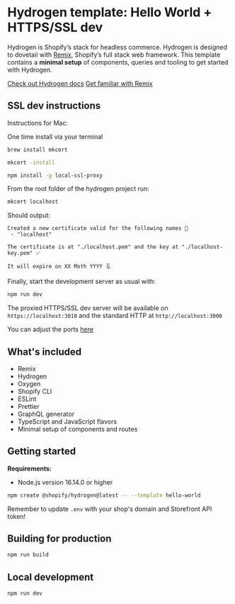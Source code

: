 # Hydrogen template: Hello World + HTTPS/SSL dev

Hydrogen is Shopify’s stack for headless commerce. Hydrogen is designed to dovetail with [Remix](https://remix.run/), Shopify’s full stack web framework. This template contains a **minimal setup** of components, queries and tooling to get started with Hydrogen.

[Check out Hydrogen docs](https://shopify.dev/custom-storefronts/hydrogen)
[Get familiar with Remix](https://remix.run/docs/en/v1)

## SSL dev instructions

Instructions for Mac:

One time install via your terminal

```bash
brew install mkcert
```

```bash
mkcert -install
```

```bash
npm install -g local-ssl-proxy
```

From the root folder of the hydrogen project run:

```bash
mkcert localhost
```

Should output:

```bas
Created a new certificate valid for the following names 📜
 - "localhost"

The certificate is at "./localhost.pem" and the key at "./localhost-key.pem" ✅

It will expire on XX Moth YYYY 🗓
```

Finally, start the development server as usual with:

```bash
npm run dev
```

The proxied HTTPS/SSL dev server will be available on `https://localhost:3010` and
the standard HTTP at `http://localhost:3000`

You can adjust the ports [here](https://github.com/juanpprieto/hydrogen-ssl-dev/blob/a1f848b857e3eb63199d366927420396331dfa25/package.json#L10)  

## What's included

- Remix
- Hydrogen
- Oxygen
- Shopify CLI
- ESLint
- Prettier
- GraphQL generator
- TypeScript and JavaScript flavors
- Minimal setup of components and routes

## Getting started

**Requirements:**

- Node.js version 16.14.0 or higher

```bash
npm create @shopify/hydrogen@latest -- --template hello-world
```

Remember to update `.env` with your shop's domain and Storefront API token!

## Building for production

```bash
npm run build
```

## Local development

```bash
npm run dev
```
